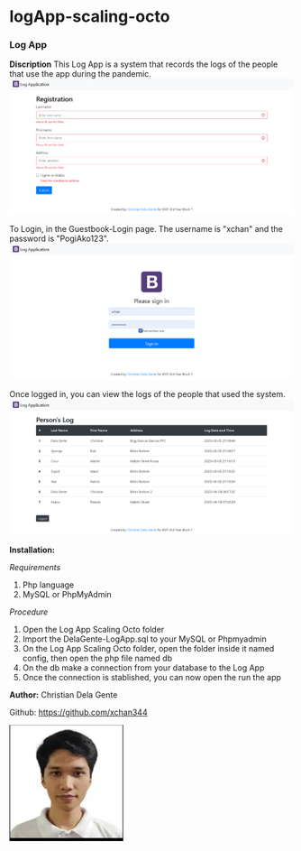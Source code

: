 # logApp-scaling-octo

### Log App

**Discription**
This Log App is a system that records the logs of the people that use the app during the pandemic.
![LogApp](img/log1.png)

To Login, in the Guestbook-Login page. The username is "xchan" and the password is "PogiAko123".
![Login](img/guestbooklogin.png)

Once logged in, you can view the logs of the people that used the system.
![List](img/guestbooklist.png)

**Installation:**

*Requirements*
1. Php language
2. MySQL or PhpMyAdmin


*Procedure*
1. Open the Log App Scaling Octo folder
2. Import the DelaGente-LogApp.sql to your MySQL or Phpmyadmin
3. On the Log App Scaling Octo folder, open the folder inside it named config, then open the php file named db
4. On the db make a connection from your database to the Log App
5. Once the connection is stablished, you can now open the run the app

**Author:**
Christian Dela Gente

Github: https://github.com/xchan344

![Christian Dela Gente](img/xchan.jpg)